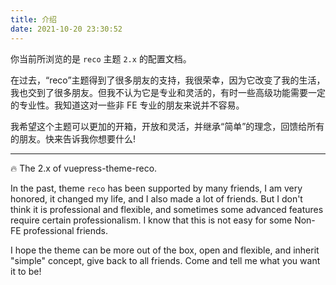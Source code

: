 ```yaml
---
title: 介绍
date: 2021-10-20 23:30:52
---
```


你当前所浏览的是 `reco` 主题 `2.x` 的配置文档。

在过去，“reco”主题得到了很多朋友的支持，我很荣幸，因为它改变了我的生活，我也交到了很多朋友。但我不认为它是专业和灵活的，有时一些高级功能需要一定的专业性。我知道这对一些非 FE 专业的朋友来说并不容易。

我希望这个主题可以更加的开箱，开放和灵活，并继承“简单”的理念，回馈给所有的朋友。快来告诉我你想要什么!

---

🔥 The 2.x of vuepress-theme-reco.

In the past, theme `reco` has been supported by many friends, I am very honored, it changed my life, and I also made a lot of friends. But I don't think it is professional and flexible, and sometimes some advanced features require certain professionalism. I know that this is not easy for some Non-FE professional friends.

I hope the theme can be more out of the box, open and flexible, and inherit "simple" concept, give back to all friends. Come and tell me what you want it to be!
